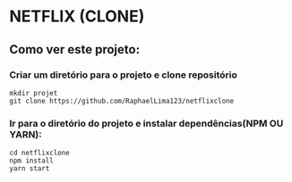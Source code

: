 # NETFLIX (CLONE)

## Como ver este projeto:

### Criar um diretório para o projeto e clone repositório
````
mkdir projet
git clone https://github.com/RaphaelLima123/netflixclone
````

### Ir para o diretório do projeto e instalar dependências(NPM OU YARN):
````
cd netflixclone
npm install
yarn start
````
